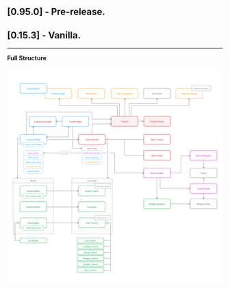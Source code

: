 ## [0.95.0] - Pre-release.
## [0.15.3] - Vanilla.
---

**Full Structure**

![Structure](https://raw.githubusercontent.com/RomanBase/flutter_control/master/doc/structure.png)
